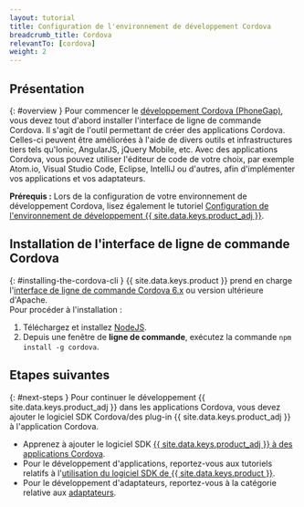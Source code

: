 ```yaml
---
layout: tutorial
title: Configuration de l'environnement de développement Cordova
breadcrumb_title: Cordova
relevantTo: [cordova]
weight: 2
---
```

<!-- NLS_CHARSET=UTF-8 -->
## Présentation
{: #overview }
Pour commencer le [développement Cordova (PhoneGap)](https://cordova.apache.org/), vous devez tout d'abord installer l'interface de ligne de commande Cordova. Il s'agit de l'outil permettant de créer des applications Cordova. Celles-ci peuvent être améliorées à l'aide de divers outils et infrastructures tiers tels qu'Ionic, AngularJS, jQuery Mobile, etc. 
Avec des applications Cordova, vous pouvez utiliser l'éditeur de code de votre choix, par exemple Atom.io, Visual Studio Code, Eclipse, IntelliJ ou d'autres, afin d'implémenter vos applications et vos adaptateurs.

**Prérequis :** Lors de la configuration de votre environnement de développement Cordova, lisez également le tutoriel [Configuration de l'environnement de développement {{ site.data.keys.product_adj }}](../mobilefirst/).

## Installation de l'interface de ligne de commande Cordova
{: #installing-the-cordova-cli }
{{ site.data.keys.product }} prend en charge l'[interface de ligne de commande Cordova 6.x](https://www.npmjs.com/package/cordova) ou version ultérieure d'Apache.  
Pour procéder à l'installation :

1. Téléchargez et installez [NodeJS](https://nodejs.org/en/).
2. Depuis une fenêtre de **ligne de commande**, exécutez la commande `npm install -g cordova`.

## Etapes suivantes
{: #next-steps }
Pour continuer le développement {{ site.data.keys.product_adj }} dans les applications Cordova, vous devez ajouter le logiciel SDK Cordova/des plug-in {{ site.data.keys.product_adj }} à l'application Cordova.

* Apprenez à ajouter le logiciel SDK [{{ site.data.keys.product_adj }} à des applications Cordova](../../../application-development/sdk/cordova/).
* Pour le développement d'applications, reportez-vous aux tutoriels relatifs à l'[utilisation du logiciel SDK de {{ site.data.keys.product }}](../../../application-development/).
* Pour le développement d'adaptateurs, reportez-vous à la catégorie relative aux [adaptateurs](../../../adapters/).

